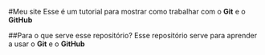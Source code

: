 #Meu site
Esse é um tutorial para mostrar como trabalhar com o **Git** e o **GitHub**

##Para o que serve esse repositório?
Esse repositório serve para aprender a usar o **Git** e o **GitHub**
